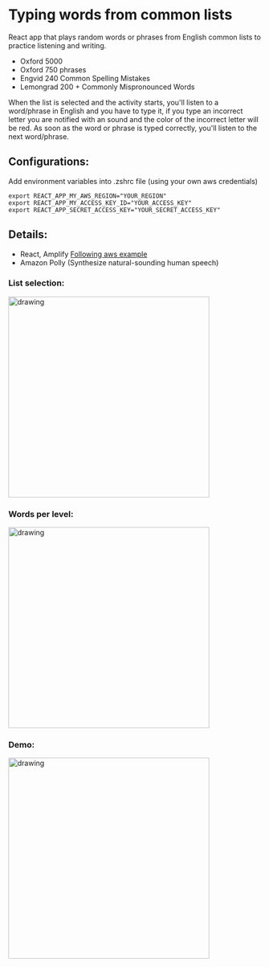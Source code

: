 # Typing words from common lists

React app that plays random words or phrases from English common lists to practice listening and writing. 
- Oxford 5000
- Oxford 750 phrases
- Engvid 240 Common Spelling Mistakes
- Lemongrad 200 + Commonly Mispronounced Words

When the list is selected and the activity starts, you'll listen to a word/phrase in English and you have to type it, if you type an incorrect letter you are notified with an sound and the color of the incorrect letter will be red. As soon as the word or phrase is typed correctly, you'll listen to the next word/phrase.

## Configurations:

Add environment variables into .zshrc file (using your own aws credentials)
```
export REACT_APP_MY_AWS_REGION="YOUR_REGION"
export REACT_APP_MY_ACCESS_KEY_ID="YOUR_ACCESS_KEY"
export REACT_APP_SECRET_ACCESS_KEY="YOUR_SECRET_ACCESS_KEY"
```



## Details:
- React, Amplify [Following aws example](https://aws.amazon.com/getting-started/hands-on/build-react-app-amplify-graphql/)
- Amazon Polly (Synthesize natural-sounding human speech)


### List selection:
<img src="https://raw.githubusercontent.com/cperezmendoza00/typing-words/master/screenshoots/main.png" alt="drawing" width="400"/>

### Words per level:
<img src="https://raw.githubusercontent.com/cperezmendoza00/typing-words/master/screenshoots/levels.png" alt="drawing" width="400"/>

### Demo:
<img src="https://raw.githubusercontent.com/cperezmendoza00/typing-words/master/screenshoots/demo.png" alt="drawing" width="400"/>

